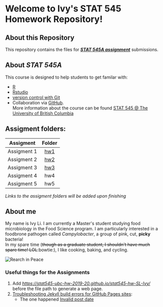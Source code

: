 # Welcome to Ivy's STAT 545 Homework Repository!
## About this Repository
This repository contains the files for **_[STAT 545A assignment](https://stat545.stat.ubc.ca/evaluation/assignments/)_** submissions.
## About *STAT 545A*
This course is designed to help students to get familar with: 
* [R](https://www.r-project.org/) 
* [Rstudio](https://rstudio.com/) 
* [version control with Git](https://git-scm.com/book/en/v1/Getting-Started-About-Version-Control)
* Collaboration via [GitHub](https://github.com/). <br>
More information about the course can be found [STAT 545 @ The University of British Columbia](https://stat545.stat.ubc.ca/)
## Assigment folders:
| **Assigment**     | **Folder**    |
| ------------- |:---------:|
|  Assigment 1  | [hw1](https://stat545-ubc-hw-2019-20.github.io/stat545-hw-SL-Ivy/hw01/hw01_gapminder.html)       |
|  Assigment 2  | [hw2](https://stat545-ubc-hw-2019-20.github.io/stat545-hw-SL-Ivy/hw02/hw_02.html)       |
|  Assigment 3  | [hw3](https://stat545-ubc-hw-2019-20.github.io/stat545-hw-SL-Ivy/hw03/hw_03.html)       |
|  Assigment 4  | hw4       |
|  Assigment 5  | hw5       |<br>

_Links to the assigment folders will be added upon finishing_

## About me
My name is Ivy Li. I am currently a Master's student studying food microbiology in the Food Science program. I am particularly interested in a foodbrone pathogen called _Campylobacter_, a group of pink, cut, **picky** bacteria! <br>
In my spare time (~~though as a graduate student, I shouldn't have much spare time! LOL~~:bowtie:), I like cooking, baking, and cycling.

![Rearch in Peace](https://i.pinimg.com/originals/7b/21/95/7b21952354e015640a2e496a8b13a31c.jpg)

### Useful things for the Assignments
1. Add *https://stat545-ubc-hw-2019-20.github.io/stat545-hw-SL-Ivy/* before the file path to generate a web page.
2. [Troubleshooting Jekyll build errors for GitHub Pages sites](https://help.github.com/en/articles/troubleshooting-jekyll-build-errors-for-github-pages-sites#invalid-post-date): 
     * The one happened [Invalid post date](https://help.github.com/en/articles/troubleshooting-jekyll-build-errors-for-github-pages-sites#invalid-post-date)
